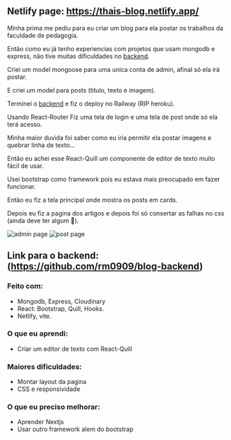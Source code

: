 ## Netlify page: https://thais-blog.netlify.app/

Minha prima me pediu para eu criar um blog para ela postar os trabalhos da faculdade de pedagogia.

Então como eu já tenho experiencias com projetos que usam mongodb e express, não tive muitas dificuldades no [backend](https://github.com/rm0909/blog-backend). 

Criei um model mongoose para uma unica conta de admin, afinal só ela irá postar. 

E criei um model para posts (titulo, texto e imagem). 

Terminei o [backend](https://github.com/rm0909/blog-backend) e fiz o deploy no Railway (RIP heroku). 

Usando React-Router Fiz uma tela de login e uma tela de post onde só ela terá acesso. 

Minha maior duvida foi saber como eu iria permitir ela postar imagens e quebrar linha de texto...  

Então eu achei esse React-Quill um componente de editor de texto muito fácil de usar. 

Usei bootstrap como framework pois eu estava mais preocupado em fazer funcionar. 

Então eu fiz a tela principal onde mostra os posts em cards.  

Depois eu fiz a pagina dos artigos e depois foi só consertar as falhas no css (ainda deve ter algum 🤭).  


![admin page](https://user-images.githubusercontent.com/88063797/193212406-a08a0b00-466c-4e58-a8bf-40a128c8d857.png)
![post page](https://user-images.githubusercontent.com/88063797/193215238-96c96458-b8e3-4056-a553-1a77274ce83d.png)

## Link para o backend: (https://github.com/rm0909/blog-backend)

### Feito com:
- Mongodb, Express, Cloudinary
- React: Bootstrap, Quill, Hooks.
- Netlify, vite.

### O que eu aprendi:
- Criar um editor de texto com React-Quill

### Maiores dificuldades:
- Montar layout da pagina
- CSS e responsividade

### O que eu preciso melhorar:
- Aprender Nextjs
- Usar outro framework alem do bootstrap
